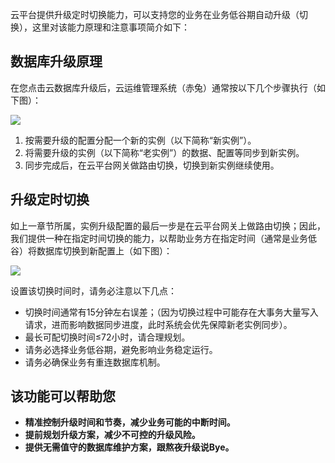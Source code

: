 云平台提供升级定时切换能力，可以支持您的业务在业务低谷期自动升级（切换），这里对该能力原理和注意事项简介如下：

## 数据库升级原理
在您点击云数据库升级后，云运维管理系统（赤兔）通常按以下几个步骤执行（如下图）：

![](http://imgcache.tcecqpoc.fsphere.cn/image/mc.qcloudimg.com/static/img/b746129256a7115a5fd108cbf0baefcd/image.png)

1. 按需要升级的配置分配一个新的实例（以下简称“新实例”）。
2. 将需要升级的实例（以下简称“老实例”）的数据、配置等同步到新实例。
3. 同步完成后，在云平台网关做路由切换，切换到新实例继续使用。

## 升级定时切换
如上一章节所属，实例升级配置的最后一步是在云平台网关上做路由切换；因此，我们提供一种在指定时间切换的能力，以帮助业务方在指定时间（通常是业务低谷）将数据库切换到新配置上（如下图）：

![](http://imgcache.tcecqpoc.fsphere.cn/image/mc.qcloudimg.com/static/img/47ab9957b5822eef2bacc77701eec9a9/image.png)

设置该切换时间时，请务必注意以下几点：

- 切换时间通常有15分钟左右误差；（因为切换过程中可能存在大事务大量写入请求，进而影响数据同步进度，此时系统会优先保障新老实例同步）。
- 最长可配切换时间≤72小时，请合理规划。
- 请务必选择业务低谷期，避免影响业务稳定运行。
- 请务必确保业务有重连数据库机制。

## 该功能可以帮助您

- **精准控制升级时间和节奏，减少业务可能的中断时间。**
- **提前规划升级方案，减少不可控的升级风险。**
- **提供无需值守的数据库维护方案，跟熬夜升级说Bye。**

